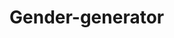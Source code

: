 # Gender-generator
                                                                         
                                  
                                          
                                                          
                                                   
                                                                                                                     
                                                                                                                                                                   
                                     
